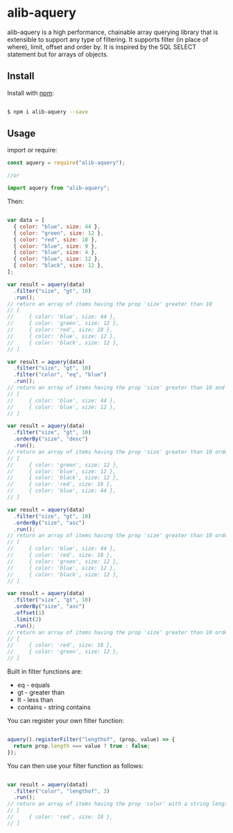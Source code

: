 # alib-aquery

alib-aquery is a high performance, chainable array querying library that is extensible to support any type of filtering. It supports filter (in place of where), limit, offset and order by. It is inspired by the SQL SELECT statement but for arrays of objects.

## Install

Install with [npm](https://www.npmjs.com/):

```sh

$ npm i alib-aquery --save

```

## Usage

import or require:

```js
const aquery = require("alib-aquery");

//or

import aquery from "alib-aquery";
```

Then:

```js

var data = [
  { color: "blue", size: 44 },
  { color: "green", size: 12 },
  { color: "red", size: 18 },
  { color: "blue", size: 9 },
  { color: "blue", size: 4 },
  { color: "blue", size: 12 },
  { color: "black", size: 12 },
];

var result = aquery(data)
  .filter("size", "gt", 10)
  .run();
// return an array of items having the prop 'size' greater than 10
// [
//     { color: 'blue', size: 44 },
//     { color: 'green', size: 12 },
//     { color: 'red', size: 18 },
//     { color: 'blue', size: 12 },
//     { color: 'black', size: 12 },
// ]

var result = aquery(data)
  .filter("size", "gt", 10)
  .filter("color", "eq", "blue")
  .run();
// return an array of items having the prop 'size' greater than 10 and color blue:
// [
//     { color: 'blue', size: 44 },
//     { color: 'blue', size: 12 },
// ]

var result = aquery(data)
  .filter("size", "gt", 10)
  .orderBy("size", "desc")
  .run();
// return an array of items having the prop 'size' greater than 10 ordered by size descending:
// [
//     { color: 'green', size: 12 },
//     { color: 'blue', size: 12 },
//     { color: 'black', size: 12 },
//     { color: 'red', size: 18 },
//     { color: 'blue', size: 44 },
// ]

var result = aquery(data)
  .filter("size", "gt", 10)
  .orderBy("size", "asc")
  .run();
// return an array of items having the prop 'size' greater than 10 ordered by size ascending:
// [
//     { color: 'blue', size: 44 },
//     { color: 'red', size: 18 },
//     { color: 'green', size: 12 },
//     { color: 'blue', size: 12 },
//     { color: 'black', size: 12 },
// ]

var result = aquery(data)
  .filter("size", "gt", 10)
  .orderBy("size", "asc")
  .offset(1)
  .limit(2)
  .run();
// return an array of items having the prop 'size' greater than 10 ordered by size ascending with an offset and limit:
// [
//     { color: 'red', size: 18 },
//     { color: 'green', size: 12 },
// ]
```

Built in filter functions are:

- eq - equals
- gt - greater than
- lt - less than
- contains - string contains

You can register your own filter function:

```js

aquery().registerFilter("lengthof", (prop, value) => {
  return prop.length === value ? true : false;
});

```

You can then use your filter function as follows:

```js

var result = aquery(data3)
  .filter("color", "lengthof", 3)
  .run();
// return an array of items having the prop 'color' with a string length of 3:
// [
//     { color: 'red', size: 18 },
// ]

```
